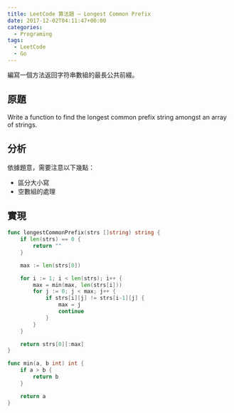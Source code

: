 ```yaml
---
title: LeetCode 算法題 – Longest Common Prefix
date: 2017-12-02T04:11:47+00:00
categories:
  - Programing
tags:
  - LeetCode
  - Go
---
```


編寫一個方法返回字符串數組的最長公共前綴。

<!--more-->

## 原題

Write a function to find the longest common prefix string amongst an array of strings.

## 分析

依據題意，需要注意以下幾點：

- 區分大小寫
- 空數組的處理

## 實現

```go
func longestCommonPrefix(strs []string) string {
    if len(strs) == 0 {
        return ""
    }

    max := len(strs[0])

    for i := 1; i < len(strs); i++ {
        max = min(max, len(strs[i]))
        for j := 0; j < max; j++ {
            if strs[i][j] != strs[i-1][j] {
                max = j
                continue
            }
        }
    }

    return strs[0][:max]
}

func min(a, b int) int {
    if a > b {
        return b
    }

    return a
}
```

